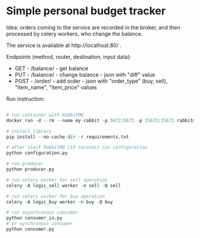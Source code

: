 # Simple personal budget tracker

Idea: orders coming to the service are recorded in the broker, and then processed by celery workers, who change the balance.

The service is available at http://localhost:80/ .

Endpoints (method, router, destination, input data):

- GET - /balance/ - get balance
- PUT - /balance/ - change balance - json with "diff" value
- POST - /order/ - add order - json with "order_type" (buy, sell), "item_name", "item_price" values

Run instruction:
```python

# run container with RabbitMQ
docker run -d --rm --name my-rabbit -p 5672:5672 -p 15672:15672 rabbitmq:3-management

# install library
pip install --no-cache-dir -r requirements.txt

# after start RabbitMQ (15 seconds) run configuration
python configuration.py

# run producer
python producer.py

# run celery worker for sell operation
celery -A logic_sell worker -n sell -Q sell

# run celery worker for buy operation
celery -A logic_buy worker -n buy -Q buy

# run asynchronous consumer
python consumer_io.py
# or synchronous consumer
python consumer.py

```